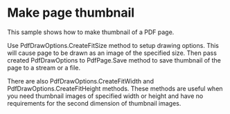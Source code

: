 # Make page thumbnail
This sample shows how to make thumbnail of a PDF page.

Use PdfDrawOptions.CreateFitSize method to setup drawing options. This will cause page to be drawn as an image of the specified size. Then pass created PdfDrawOptions to PdfPage.Save method to save thumbnail of the page to a stream or a file.

There are also PdfDrawOptions.CreateFitWidth and PdfDrawOptions.CreateFitHeight methods. These methods are useful when you need thumbnail images of specified width or height and have no requirements for the second dimension of thumbnail images.